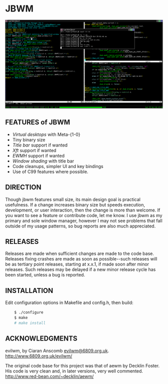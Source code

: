 # JBWM
![Screenshot](screenshot.png)

## FEATURES of JBWM
* *Virtual desktops* with Meta-{1-0}
* Tiny binary size
* *Title bar* support if wanted
* *Xft* support if wanted
* *EWMH* support if wanted
* *Window shading* with title bar
* Code cleanups, simpler UI and key bindings
* Use of C99 features where possible.

## DIRECTION
Though jbwm features small size, its main design goal is practical usefulness.
If a change increases binary size but speeds execution, development, or user
interaction, then the change is more than welcome.  If you want to see a feature
or contribute code, let me know.  I use jbwm as my primary and sole window
manager, however I may not see problems that fall outside of my usage patterns,
so bug reports are also much appreciated.

## RELEASES
Releases are made when sufficient changes are made to the code base.  Releases
fixing crashes are made as soon as possible--such releases will be as tertiary
point releases, starting at x.x.1, if made soon after minor releases.  Such
releases may be delayed if a new minor release cycle has been started, unless a
bug is reported.  

## INSTALLATION
Edit configuration options in Makefile and config.h, then build:
```sh
	$ ./configure
	$ make
	# make install
```

## ACKNOWLEDGMENTS

evilwm, by Ciaran Anscomb <evilwm@6809.org.uk>.  http://www.6809.org.uk/evilwm/

The original code base for this project was that of aewm by Decklin
Foster.  His code is very clean and, in later versions, very well
commented.  http://www.red-bean.com/~decklin/aewm/


